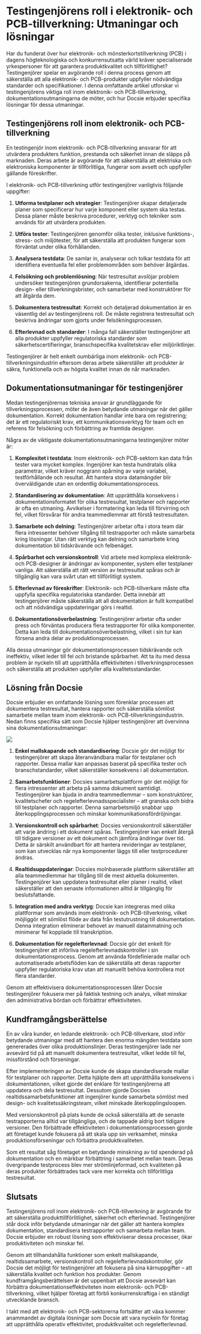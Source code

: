 # Testingenjörens roll i elektronik- och PCB-tillverkning: Utmaningar och lösningar

Har du funderat över hur elektronik- och mönsterkortstillverkning (PCB) i dagens högteknologiska och konkurrensutsatta värld kräver specialiserade yrkespersoner för att garantera produktkvalitet och tillförlitlighet? Testingenjörer spelar en avgörande roll i denna process genom att säkerställa att alla elektronik- och PCB-produkter uppfyller nödvändiga standarder och specifikationer. I denna omfattande artikel utforskar vi testingenjörens viktiga roll inom elektronik- och PCB-tillverkning, dokumentationsutmaningarna de möter, och hur Docsie erbjuder specifika lösningar för dessa utmaningar.

## Testingenjörens roll inom elektronik- och PCB-tillverkning

En testingenjör inom elektronik- och PCB-tillverkning ansvarar för att utvärdera produkters funktion, prestanda och säkerhet innan de släpps på marknaden. Deras arbete är avgörande för att säkerställa att elektriska och elektroniska komponenter är tillförlitliga, fungerar som avsett och uppfyller gällande föreskrifter.

I elektronik- och PCB-tillverkning utför testingenjörer vanligtvis följande uppgifter:

1. **Utforma testplaner och strategier**: Testingenjörer skapar detaljerade planer som specificerar hur varje komponent eller system ska testas. Dessa planer måste beskriva procedurer, verktyg och tekniker som används för att utvärdera produkten.

2. **Utföra tester**: Testingenjören genomför olika tester, inklusive funktions-, stress- och miljötester, för att säkerställa att produkten fungerar som förväntat under olika förhållanden.

3. **Analysera testdata**: De samlar in, analyserar och tolkar testdata för att identifiera eventuella fel eller problemområden som behöver åtgärdas.

4. **Felsökning och problemlösning**: När testresultat avslöjar problem undersöker testingenjören grundorsakerna, identifierar potentiella design- eller tillverkningsbrister, och samarbetar med konstruktörer för att åtgärda dem.

5. **Dokumentera testresultat**: Korrekt och detaljerad dokumentation är en väsentlig del av testingenjörens roll. De måste registrera testresultat och beskriva ändringar som gjorts under felsökningsprocessen.

6. **Efterlevnad och standarder**: I många fall säkerställer testingenjörer att alla produkter uppfyller regulatoriska standarder som säkerhetscertifieringar, branschspecifika kvalitetskrav eller miljöriktlinjer.

Testingenjörer är helt enkelt oumbärliga inom elektronik- och PCB-tillverkningsindustrin eftersom deras arbete säkerställer att produkter är säkra, funktionella och av högsta kvalitet innan de når marknaden.

## Dokumentationsutmaningar för testingenjörer

Medan testingenjörernas tekniska ansvar är grundläggande för tillverkningsprocessen, möter de även betydande utmaningar när det gäller dokumentation. Korrekt dokumentation handlar inte bara om registrering; det är ett regulatoriskt krav, ett kommunikationsverktyg för team och en referens för felsökning och förbättring av framtida designer.

Några av de viktigaste dokumentationsutmaningarna testingenjörer möter är:

1. **Komplexitet i testdata**: Inom elektronik- och PCB-sektorn kan data från tester vara mycket komplex. Ingenjörer kan testa hundratals olika parametrar, vilket kräver noggrann spårning av varje variabel, testförhållande och resultat. Att hantera stora datamängder blir överväldigande utan en ordentlig dokumentationsprocess.

2. **Standardisering av dokumentation**: Att upprätthålla konsekvens i dokumentationsformatet för olika testresultat, testplaner och rapporter är ofta en utmaning. Avvikelser i formatering kan leda till förvirring och fel, vilket försvårar för andra teammedlemmar att förstå testresultaten.

3. **Samarbete och delning**: Testingenjörer arbetar ofta i stora team där flera intressenter behöver tillgång till testrapporter och måste samarbeta kring lösningar. Utan rätt verktyg kan delning och samarbete kring dokumentation bli tidskrävande och felbenäget.

4. **Spårbarhet och versionskontroll**: Vid arbete med komplexa elektronik- och PCB-designer är ändringar av komponenter, system eller testplaner vanliga. Att säkerställa att rätt version av testresultat spåras och är tillgänglig kan vara svårt utan ett tillförlitligt system.

5. **Efterlevnad av föreskrifter**: Elektronik- och PCB-tillverkare måste ofta uppfylla specifika regulatoriska standarder. Detta innebär att testingenjörer måste säkerställa att all dokumentation är fullt kompatibel och att nödvändiga uppdateringar görs i realtid.

6. **Dokumentationsöverbelastning**: Testingenjörer arbetar ofta under press och förväntas producera flera testrapporter för olika komponenter. Detta kan leda till dokumentationsöverbelastning, vilket i sin tur kan försena andra delar av produktionsprocessen.

Alla dessa utmaningar gör dokumentationsprocessen tidskrävande och ineffektiv, vilket leder till fel och bristande spårbarhet. Att ta itu med dessa problem är nyckeln till att upprätthålla effektiviteten i tillverkningsprocessen och säkerställa att produkten uppfyller alla kvalitetsstandarder.

## Lösning från Docsie

Docsie erbjuder en omfattande lösning som förenklar processen att dokumentera testresultat, hantera rapporter och säkerställa sömlöst samarbete mellan team inom elektronik- och PCB-tillverkningsindustrin. Nedan finns specifika sätt som Docsie hjälper testingenjörer att övervinna sina dokumentationsutmaningar:

![](https://cdn.docsie.io/workspace_PxAvC1Uenuc7ad6H3/doc_wn84Jkoc6hIMTO2eE/file_gejSDBalG6XIlaugg/image_28affdea-4c17-8b5d-5089-d055c22576a6.jpg)

1. **Enkel mallskapande och standardisering**: Docsie gör det möjligt för testingenjörer att skapa återanvändbara mallar för testplaner och rapporter. Dessa mallar kan anpassas baserat på specifika tester och branschstandarder, vilket säkerställer konsekvens i all dokumentation.

2. **Samarbetsfunktioner**: Docsies samarbetsplattform gör det möjligt för flera intressenter att arbeta på samma dokument samtidigt. Testingenjörer kan bjuda in andra teammedlemmar – som konstruktörer, kvalitetschefer och regelefterlevnadsspecialister – att granska och bidra till testplaner och rapporter. Denna samarbetsmiljö snabbar upp återkopplingsprocessen och minskar kommunikationsfördröjningar.

3. **Versionskontroll och spårbarhet**: Docsies versionskontroll säkerställer att varje ändring i ett dokument spåras. Testingenjörer kan enkelt återgå till tidigare versioner av ett dokument och jämföra ändringar över tid. Detta är särskilt användbart för att hantera revideringar av testplaner, som kan utvecklas när nya komponenter läggs till eller testprocedurer ändras.

4. **Realtidsuppdateringar**: Docsies molnbaserade plattform säkerställer att alla teammedlemmar har tillgång till de mest aktuella dokumenten. Testingenjörer kan uppdatera testresultat eller planer i realtid, vilket säkerställer att den senaste informationen alltid är tillgänglig för beslutsfattande.

5. **Integration med andra verktyg**: Docsie kan integreras med olika plattformar som används inom elektronik- och PCB-tillverkning, vilket möjliggör ett sömlöst flöde av data från testutrustning till dokumentation. Denna integration eliminerar behovet av manuell datainmatning och minimerar fel kopplade till transkription.

6. **Dokumentation för regelefterlevnad**: Docsie gör det enkelt för testingenjörer att införliva regelefterlevnadskontroller i sin dokumentationsprocess. Genom att använda fördefinierade mallar och automatiserade arbetsflöden kan de säkerställa att deras rapporter uppfyller regulatoriska krav utan att manuellt behöva kontrollera mot flera standarder.

Genom att effektivisera dokumentationsprocessen låter Docsie testingenjörer fokusera mer på faktisk testning och analys, vilket minskar den administrativa bördan och förbättrar effektiviteten.

## Kundframgångsberättelse

En av våra kunder, en ledande elektronik- och PCB-tillverkare, stod inför betydande utmaningar med att hantera den enorma mängden testdata som genererades över olika produktionslinjer. Deras testingenjörer lade ner avsevärd tid på att manuellt dokumentera testresultat, vilket ledde till fel, missförstånd och förseningar.

Efter implementeringen av Docsie kunde de skapa standardiserade mallar för testplaner och rapporter. Detta hjälpte dem att upprätthålla konsekvens i dokumentationen, vilket gjorde det enklare för testingenjörerna att uppdatera och dela testresultat. Dessutom gjorde Docsies realtidssamarbetsfunktioner att ingenjörer kunde samarbeta sömlöst med design- och kvalitetssäkringsteam, vilket minskade återkopplingsloopen.

Med versionskontroll på plats kunde de också säkerställa att de senaste testrapporterna alltid var tillgängliga, och de tappade aldrig bort tidigare versioner. Den förbättrade effektiviteten i dokumentationsprocessen gjorde att företaget kunde fokusera på att skala upp sin verksamhet, minska produktionsförseningar och förbättra produktkvaliteten.

Som ett resultat såg företaget en betydande minskning av tid spenderad på dokumentation och en märkbar förbättring i samarbetet mellan team. Deras övergripande testprocess blev mer strömlinjeformad, och kvaliteten på deras produkter förbättrades tack vare mer korrekta och tillförlitliga testresultat.

## Slutsats

Testingenjörens roll inom elektronik- och PCB-tillverkning är avgörande för att säkerställa produkttillförlitlighet, säkerhet och efterlevnad. Testingenjörer står dock inför betydande utmaningar när det gäller att hantera komplex dokumentation, standardisera testrapporter och samarbeta mellan team. Docsie erbjuder en robust lösning som effektiviserar dessa processer, ökar produktiviteten och minskar fel.

Genom att tillhandahålla funktioner som enkelt mallskapande, realtidssamarbete, versionskontroll och regelefterlevnadskontroller, gör Docsie det möjligt för testingenjörer att fokusera på sina kärnuppgifter – att säkerställa kvalitet och funktion hos produkter. Genom kundframgångsberättelsen är det uppenbart att Docsie avsevärt kan förbättra dokumentationseffektiviteten inom elektronik- och PCB-tillverkning, vilket hjälper företag att förbli konkurrenskraftiga i en ständigt utvecklande bransch.

I takt med att elektronik- och PCB-sektorerna fortsätter att växa kommer anammandet av digitala lösningar som Docsie att vara nyckeln för företag att upprätthålla operativ effektivitet, produktkvalitet och regelefterlevnad.